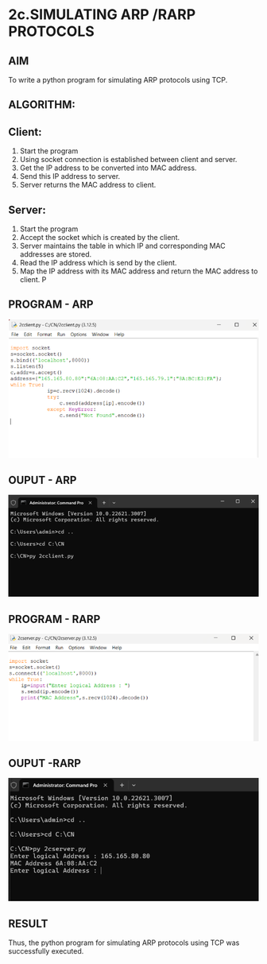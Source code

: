 # 2c.SIMULATING ARP /RARP PROTOCOLS
## AIM
To write a python program for simulating ARP protocols using TCP.
## ALGORITHM:
## Client:
1. Start the program
2. Using socket connection is established between client and server.
3. Get the IP address to be converted into MAC address.
4. Send this IP address to server.
5. Server returns the MAC address to client.
## Server:
1. Start the program
2. Accept the socket which is created by the client.
3. Server maintains the table in which IP and corresponding MAC addresses are
stored.
4. Read the IP address which is send by the client.
5. Map the IP address with its MAC address and return the MAC address to client.
P
## PROGRAM - ARP
![alt text](<Screenshot 2024-10-20 121212.png>)
## OUPUT - ARP
![alt text](<Screenshot 2024-10-20 121223.png>)
## PROGRAM - RARP
![alt text](<Screenshot 2024-10-20 121233.png>)
## OUPUT -RARP
![alt text](<Screenshot 2024-10-20 121243.png>)
## RESULT
Thus, the python program for simulating ARP protocols using TCP was successfully 
executed.
